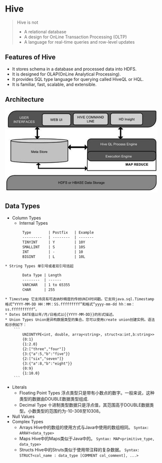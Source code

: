 # Hive

> Hive is not
>* A relational database
>* A design for OnLine Transaction Processing (OLTP)
>* A language for real-time queries and row-level updates

## Features of Hive
* It stores schema in a database and processed data into HDFS.
* It is designed for OLAP(OnLine Analytical Processing).
* It provides SQL type language for querying called HiveQL or HQL.
* It is familiar, fast, scalable, and extensible.

## Architecture
![Architecture of Hive](./hive_architecture.jpg)

## Data Types
* Column Types
    * Internal Types
```
        Type	    | Postfix	| Example
        ---------   | --------  | -------
        TINYINT     | Y	        | 10Y
        SMALLINT	| S	        | 10S
        INT         | -	        | 10
        BIGINT      | L         | 10L
```
    * String Types 单引号或者双引号括起
```
        Data Type |	Length
        --------  | ------
        VARCHAR   | 1 to 65355
        CHAR	  | 255
```
    * Timestamp 它支持具有可选纳秒精度的传统UNIX时间戳。它支持java.sql.Timestamp格式“YYYY-MM-DD HH：MM：SS.fffffffff”和格式“yyyy-mm-dd hh：mm：ss.ffffffffff”。
    * Dates DATE值以年/月/日格式以{{YYYY-MM-DD}}的形式描述。
    * Union Types Union是异构数据类型的集合。您可以使用create union创建实例。语法和示例如下：
        ```
            UNIONTYPE<int, double, array<string>, struct<a:int,b:string>>
            {0:1} 
            {1:2.0} 
            {2:["three","four"]} 
            {3:{"a":5,"b":"five"}} 
            {2:["six","seven"]} 
            {3:{"a":8,"b":"eight"}} 
            {0:9} 
            {1:10.0}
        ```
* Literals
    * Floating Point Types 浮点类型只是带有小数点的数字。一般来说，这种类型的数据由DOUBLE数据类型组成.
    * Decimal Type 十进制类型数据只是浮点值，其范围高于DOUBLE数据类型。小数类型的范围约为-10-308至10308。
* Null Values 
* Complex Types
    * Arrays Hive中的数组的使用方式与Java中使用的数组相同。
        `Syntax: ARRAY<data_type>`
    * Maps Hive中的Maps类似于Java中的。
        `Syntax: MAP<primitive_type, data_type>`
    * Structs Hive中的Struts类似于使用带注释的复杂数据。
        `Syntax: STRUCT<col_name : data_type [COMMENT col_comment], ...>`
